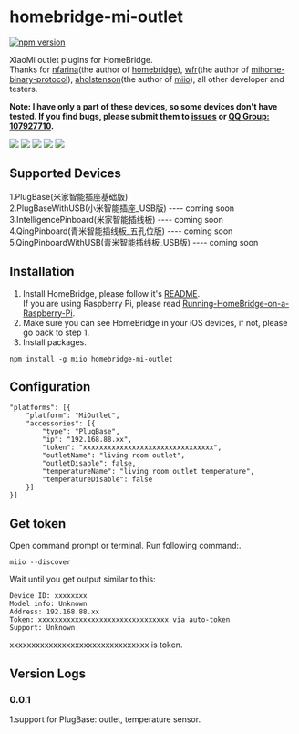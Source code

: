 # homebridge-mi-outlet
[![npm version](https://badge.fury.io/js/homebridge-mi-outlet.svg)](https://badge.fury.io/js/homebridge-mi-outlet)

XiaoMi outlet plugins for HomeBridge.   
Thanks for [nfarina](https://github.com/nfarina)(the author of [homebridge](https://github.com/nfarina/homebridge)), [wfr](https://github.com/wfr)(the author of [mihome-binary-protocol](https://github.com/OpenMiHome/mihome-binary-protocol)), [aholstenson](https://github.com/aholstenson)(the author of [miio](https://github.com/aholstenson/miio)), all other developer and testers.   

**Note: I have only a part of these devices, so some devices don't have tested. If you find bugs, please submit them to [issues](https://github.com/YinHangCode/homebridge-mi-outlet/issues) or [QQ Group: 107927710](//shang.qq.com/wpa/qunwpa?idkey=8b9566598f40dd68412065ada24184ef72c6bddaa11525ca26c4e1536a8f2a3d).**   

![](https://raw.githubusercontent.com/YinHangCode/homebridge-mi-outlet/master/images/PlugBase.jpg)
![](https://raw.githubusercontent.com/YinHangCode/homebridge-mi-outlet/master/images/PlugBaseWithUSB.jpg)
![](https://raw.githubusercontent.com/YinHangCode/homebridge-mi-outlet/master/images/IntelligencePinboard.jpg)
![](https://raw.githubusercontent.com/YinHangCode/homebridge-mi-outlet/master/images/QingPinboard.jpg)
![](https://raw.githubusercontent.com/YinHangCode/homebridge-mi-outlet/master/images/QingPinboardWithUSB.jpg)

## Supported Devices
1.PlugBase(米家智能插座基础版)   
2.PlugBaseWithUSB(小米智能插座_USB版) ---- coming soon   
3.IntelligencePinboard(米家智能插线板) ---- coming soon   
4.QingPinboard(青米智能插线板_五孔位版) ---- coming soon   
5.QingPinboardWithUSB(青米智能插线板_USB版) ---- coming soon   
## Installation
1. Install HomeBridge, please follow it's [README](https://github.com/nfarina/homebridge/blob/master/README.md).   
If you are using Raspberry Pi, please read [Running-HomeBridge-on-a-Raspberry-Pi](https://github.com/nfarina/homebridge/wiki/Running-HomeBridge-on-a-Raspberry-Pi).   
2. Make sure you can see HomeBridge in your iOS devices, if not, please go back to step 1.   
3. Install packages.   
```
npm install -g miio homebridge-mi-outlet
```
## Configuration
```
"platforms": [{
    "platform": "MiOutlet",
    "accessories": [{
        "type": "PlugBase",
        "ip": "192.168.88.xx",
        "token": "xxxxxxxxxxxxxxxxxxxxxxxxxxxxxxxx",
        "outletName": "living room outlet",
        "outletDisable": false,
        "temperatureName": "living room outlet temperature",
        "temperatureDisable": false
    }]
}]
```
## Get token
Open command prompt or terminal. Run following command:.
```
miio --discover
```
Wait until you get output similar to this:
```
Device ID: xxxxxxxx   
Model info: Unknown   
Address: 192.168.88.xx   
Token: xxxxxxxxxxxxxxxxxxxxxxxxxxxxxxxx via auto-token   
Support: Unknown   
```
xxxxxxxxxxxxxxxxxxxxxxxxxxxxxxxx is token.
## Version Logs
### 0.0.1
1.support for PlugBase: outlet, temperature sensor.   
